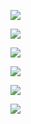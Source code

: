 <p><img src="images/New doc Aug 5, 2021 3.59 AM_1.jpg"></p>
<p><img src="images/New doc Aug 5, 2021 3.59 AM_2.jpg"></p>
<p><img src="images/New doc Aug 5, 2021 3.59 AM_3.jpg"></p>
<p><img src="images/New doc Aug 5, 2021 3.59 AM_4.jpg"></p>
<p><img src="images/New doc Aug 5, 2021 3.59 AM_5.jpg"></p>
<p><img src="images/New doc Aug 5, 2021 3.59 AM_6.jpg"></p>